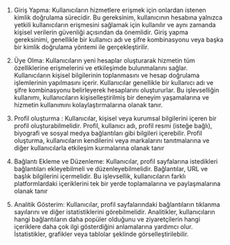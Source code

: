 
 1.  Giriş Yapma: 
Kullanıcıların hizmetlere erişmek için onlardan istenen kimlik doğrulama sürecidir. Bu gereksinim, kullanıcının hesabına yalnızca yetkili kullanıcıların erişmesini sağlamak için kullanılır ve aynı zamanda kişisel verilerin güvenliği açısından da önemlidir. Giriş yapma gereksinimi, genellikle bir kullanıcı adı ve şifre kombinasyonu veya başka bir kimlik doğrulama yöntemi ile gerçekleştirilir.

 2.  Üye Olma:
Kullanıcıların yeni hesaplar oluşturarak hizmetin tüm özelliklerine erişmelerini ve etkileşimde bulunmalarını sağlar. Kullanıcıların kişisel bilgilerinin toplanmasını ve hesap doğrulama işlemlerinin yapılmasını içerir. Kullanıcılar genellikle bir kullanıcı adı ve şifre kombinasyonu belirleyerek hesaplarını oluştururlar. Bu işlevselliğin kullanımı, kullanıcıların kişiselleştirilmiş bir deneyim yaşamalarına ve hizmetin kullanımını kolaylaştırmalarına olanak tanır.

 3. Profil oluşturma : 
    Kullanıcılar, kişisel veya kurumsal bilgilerini içeren bir profil oluşturabilmelidir.
    Profil, kullanıcı adı, profil resmi (isteğe bağlı), biyografi ve sosyal medya bağlantıları gibi bilgileri içerebilir.
    Profil oluşturma, kullanıcıların kendilerini veya markalarını tanıtmalarına ve diğer kullanıcılarla etkileşim kurmalarına olanak tanır

4. Bağlantı Ekleme ve Düzenleme:
     Kullanıcılar, profil sayfalarına istedikleri bağlantıları ekleyebilmeli ve düzenleyebilmelidir.
     Bağlantılar, URL ve başlık bilgilerini içermelidir.
     Bu işlevsellik, kullanıcıların farklı platformlardaki içeriklerini tek bir yerde toplamalarına ve paylaşmalarına olanak tanır

5. Analitik Gösterim:
    Kullanıcılar, profil sayfalarındaki bağlantıların tıklanma sayılarını ve diğer istatistiklerini görebilmelidir.
    Analitikler, kullanıcıların hangi bağlantıların daha popüler olduğunu ve ziyaretçilerin hangi içeriklere daha çok ilgi gösterdiğini anlamalarına yardımcı olur.
    İstatistikler, grafikler veya tablolar şeklinde görselleştirilebilir.
